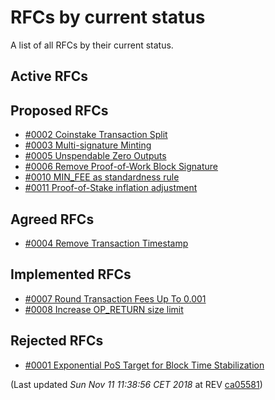 # RFCs by current status

A list of all RFCs by their current status.

## Active RFCs


## Proposed RFCs

 - [#0002 Coinstake Transaction Split](./text/0002-split-coinstake-transaction/0002-split-coinstake-transaction.md)
 - [#0003 Multi-signature Minting](./text/0003-multisig-minting/0003-multisig-minting.md)
 - [#0005 Unspendable Zero Outputs](./text/0005-unspendable-zero-outputs/0005-unspendable-zero-outputs.md)
 - [#0006 Remove Proof-of-Work Block Signature](./text/0006-remove-pow-block-signature/0006-remove-pow-block-signature.md)
 - [#0010 MIN_FEE as standardness rule](./text/0010-min-fee-as-standardness-rule/0010-min-fee-as-standardness-rule.md)
 - [#0011 Proof-of-Stake inflation adjustment](./text/0011-pos-inflation-adjustment/0011-pos-inflation-adjustment.md)

## Agreed RFCs

 - [#0004 Remove Transaction Timestamp](./text/0004-remove-transaction-timestamp/0004-remove-transaction-timestamp.md)

## Implemented RFCs

 - [#0007 Round Transaction Fees Up To 0.001](./text/0007-round-transaction-fees-up-to-0.001/0007-round-transaction-fees-up-to-0.001.md)
 - [#0008 Increase OP_RETURN size limit](./text/0008-increase-op-return-size-limit/0008-increase-op-return-size-limit.md)

## Rejected RFCs

 - [#0001 Exponential PoS Target for Block Time Stabilization](./text/0001-exponential-pos-target-for-block-time-stabilization/0001-exponential-pos-target-for-block-time-stabilization.md)


(Last updated _Sun Nov 11 11:38:56 CET 2018_ at REV [ca05581](https://github.com/peercoin/rfcs/commit/ca0558172c849de861756e195c870a404e571a24))
